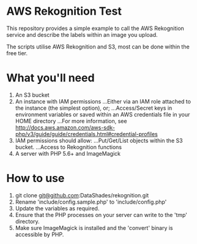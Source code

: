 # AWS Rekognition Test
This repository provides a simple example to call the AWS Rekognition service and describe the labels within an image you upload. 

The scripts utilise AWS Rekognition and S3, most can be done within the free tier.

# What you'll need

1. An S3 bucket
2. An instance with IAM permissions
...Either via an IAM role attached to the instance (the simplest option), or;
...Access/Secret keys in environment variables or saved within an AWS credentials file in your HOME directory
...For more information, see http://docs.aws.amazon.com/aws-sdk-php/v3/guide/guide/credentials.html#credential-profiles
3. IAM permissions should allow:
...Put/Get/List objects within the S3 bucket.
...Access to Rekognition functions
4. A server with PHP 5.6+ and ImageMagick 

# How to use

1. git clone git@github.com:DataShades/rekognition.git
2. Rename 'include/config.sample.php' to 'include/config.php'
3. Update the variables as required.
4. Ensure that the PHP processes on your server can write to the 'tmp' directory.
5. Make sure ImageMagick is installed and the 'convert' binary is accessible by PHP.
